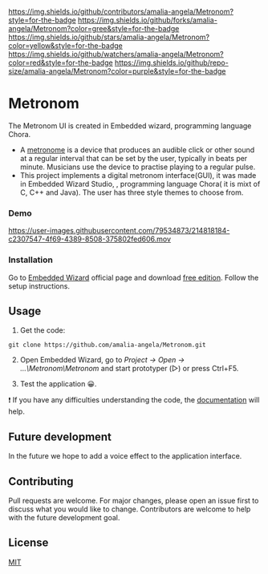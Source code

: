 https://img.shields.io/github/contributors/amalia-angela/Metronom?style=for-the-badge
https://img.shields.io/github/forks/amalia-angela/Metronom?color=gree&style=for-the-badge
https://img.shields.io/github/stars/amalia-angela/Metronom?color=yellow&style=for-the-badge
https://img.shields.io/github/watchers/amalia-angela/Metronom?color=red&style=for-the-badge
https://img.shields.io/github/repo-size/amalia-angela/Metronom?color=purple&style=for-the-badge
# Metronom
The Metronom UI is created in Embedded wizard, programming language Chora.

- A [metronome](https://en.wikipedia.org/wiki/Metronome) is a device that produces an audible click or other sound at a regular interval that can be set by the user, typically in beats per minute. Musicians use the device to practise playing to a regular pulse.
- This project implements a digital metronom interface(GUI), it was made in Embedded Wizard Studio, , programming language Chora( it is mixt of C, C++ and Java).  The user has three style themes to choose from.

### Demo

https://user-images.githubusercontent.com/79534873/214818184-c2307547-4f69-4389-8508-375802fed606.mov

### Installation

Go to [Embedded Wizard](https://www.embedded-wizard.de/) official page and download [free edition](https://www.embedded-wizard.de/download). Follow the setup instructions. 


## Usage
1. Get the code:
```
git clone https://github.com/amalia-angela/Metronom.git
```
2. Open Embedded Wizard, go to *Project -> Open -> ...\Metronom\Metronom* and start prototyper (▷) or press Ctrl+F5.

3. Test the application 😀.

❗ If you have any difficulties understanding the code, the [documentation](https://doc.embedded-wizard.de/) will help.


## Future development
In the future we hope to add a voice effect to the application interface.

## Contributing

Pull requests are welcome. For major changes, please open an issue first
to discuss what you would like to change. Contributors are welcome to help with the future development goal.

## License

[MIT](https://choosealicense.com/licenses/mit/)


